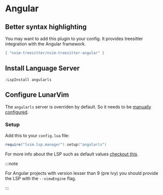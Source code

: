 # Angular

## Better syntax highlighting

You may want to add this plugin to your config. It provides treesitter integration with the Angular framework.

```lua
{ "nvim-treesitter/nvim-treesitter-angular" }
```

## Install Language Server

```vim
:LspInstall angularls
```

## Configure LunarVim

The `angularls` server is overriden by default. So it needs to be [manually configured](./../languages/README.md#server-override).

### Setup

Add this to your `config.lua` file:

```lua
require("lvim.lsp.manager").setup("angularls")
```

For more info about the LSP such as default values [checkout this](https://github.com/neovim/nvim-lspconfig/blob/master/doc/server_configurations.md#angularls).

:::note

For Angular projects with version lesser than 9 (pre Ivy) you should provide the LSP with the `--viewEngine` flag.

:::
